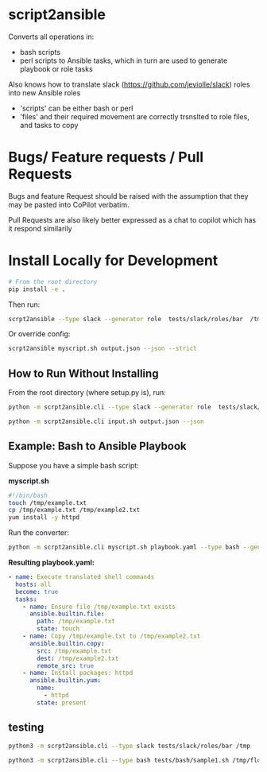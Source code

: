 # script2ansible

Converts all operations in:
- bash scripts
- perl scripts 
to Ansible tasks, which in turn are used to generate playbook or role tasks 

Also knows how to translate slack (https://github.com/jeviolle/slack) roles into new Ansible roles
- 'scripts' can be either bash or perl
- 'files' and their required movement are correctly trsnslted to role files, and tasks to copy


# Bugs/ Feature requests / Pull Requests

Bugs and feature Request should be raised with the assumption that they may be pasted into CoPilot verbatim. 


Pull Requests are also likely better expressed as a chat to copilot which has it respond similarily



# Install Locally for Development
```bash
# From the root directory
pip install -e .
```

Then run:

```bash
scrpt2ansible --type slack --generator role  tests/slack/roles/bar  /tmp/rolly
```

Or override config:
```bash
scrpt2ansible myscript.sh output.json --json --strict
```

## How to Run Without Installing

From the root directory (where setup.py is), run:
```bash
python -m scrpt2ansible.cli --type slack --generator role  tests/slack/roles/bar  /tmp/rolly
```
```bash
python -m scrpt2ansible.cli input.sh output.json --json
```

## Example: Bash to Ansible Playbook

Suppose you have a simple bash script:

**myscript.sh**
```bash
#!/bin/bash
touch /tmp/example.txt
cp /tmp/example.txt /tmp/example2.txt
yum install -y httpd
```

Run the converter:
```bash
python -m scrpt2ansible.cli myscript.sh playbook.yaml --type bash --generator playbook
```

**Resulting playbook.yaml:**
```yaml
- name: Execute translated shell commands
  hosts: all
  become: true
  tasks:
    - name: Ensure file /tmp/example.txt exists
      ansible.builtin.file:
        path: /tmp/example.txt
        state: touch
    - name: Copy /tmp/example.txt to /tmp/example2.txt
      ansible.builtin.copy:
        src: /tmp/example.txt
        dest: /tmp/example2.txt
        remote_src: true
    - name: Install packages: httpd
      ansible.builtin.yum:
        name:
          - httpd
        state: present
```

## testing
```bash
python3 -m scrpt2ansible.cli --type slack tests/slack/roles/bar /tmp
```

```bash
python3 -m scrpt2ansible.cli --type bash tests/bash/sample1.sh /tmp/floob.yaml
```